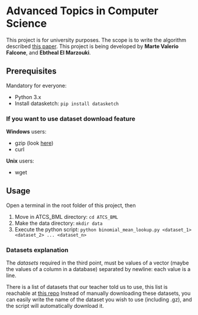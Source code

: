 # Advanced Topics in Computer Science
This project is for university purposes. The scope is to write the algorithm described [this paper](https://dl.acm.org/doi/10.14778/3231751.3231759).
This project is being developed by **Marte Valerio Falcone**, and **Ebtheal El Marzouki**.

## Prerequisites
Mandatory for everyone:
- Python 3.x
- Install datasketch: `pip install datasketch`

### If you want to use dataset download feature 

**Windows** users:
- gzip (look [here](http://gnuwin32.sourceforge.net/packages/gzip.htm))
- curl

**Unix** users:
- wget

## Usage
Open a terminal in the root folder of this project, then

1. Move in ATCS_BML directory: `cd ATCS_BML`
2. Make the data directory: `mkdir data`
3. Execute the python script: `python binomial_mean_lookup.py <dataset_1> <dataset_2> ... <dataset_n>`

### Datasets explanation

The _datasets_ required in the third point, must be values of a vector (maybe the values of a column in a database) separated by newline: each value is a line.

There is a list of datasets that our teacher told us to use, this list is reachable at [this repo](https://github.com/ekzhu/set-similarity-search-benchmarks)
Instead of manually downloading these datasets, you can easily write the name of the dataset you wish to use (including .gz), and the script will automatically download it.